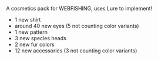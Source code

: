 A cosmetics pack for WEBFISHING, uses Lure to implement!
- 1 new shirt
- around 40 new eyes (5 not counting color variants)
- 1 new pattern
- 3 new species heads
- 2 new fur colors
- 12 new accessories (3 not counting color variants)